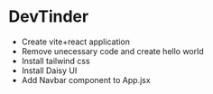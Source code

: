 # DevTinder

- Create vite+react application
- Remove unecessary code and create hello world
- Install tailwind css
- Install Daisy UI
- Add Navbar component to App.jsx 

